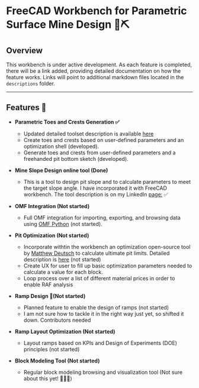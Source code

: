 # **FreeCAD Workbench for Parametric Surface Mine Design 🚧⛏️**

## **Overview**

This workbench is under active development. As each feature is completed, there will be a link added, providing detailed documentation on how the feature works. Links will point to additional markdown files located in the `descriptions` folder.

---

## **Features 🌟**

- **Parametric Toes and Crests Generation ✅**  
  - Updated detailed toolset description is available [here](descriptions/pit_design_no_ramps.md)
  - Create toes and crests based on user-defined parameters and an optimization shell (developed).  
  - Generate toes and crests from user-defined parameters and a freehanded pit bottom sketch (developed).
  
- **Mine Slope Design online tool (Done)**  
  - This is a tool to design pit slope and to calculate parameters to meet the target slope angle. I have incorporated it with FreeCAD workbench. The tool description is on my LinkedIn [page:](https://www.linkedin.com/feed/update/urn:li:activity:7250442808824664065/) ✅

- **OMF Integration (Not started)**  
  - Full OMF integration for importing, exporting, and browsing data using [OMF Python](https://github.com/gmggroup/omf-python) (not started).

- **Pit Optimization (Not started)**  
  - Incorporate withtin the workbench an optimization open-source tool by [Matthew Deutsch](https://github.com/MineFlowCSM/MineFlow) to calculate ultimate pit limits. Detailed description is [here](https://github.com/MineFlowCSM/MineFlow/blob/df0f30aabea494371704a926ba47f6166631774d/deutsch2022mineflow.pdf) (not started)
  - Create UX for user to fill up basic optimization parameters needed to calculate a value for each block.
  - Loop process over a list of different material prices in order to enable RAF analysis

- **Ramp Design 🚦(Not started)**  
  - Planned feature to enable the design of ramps (not started)
  - I am not sure how to tackle it in the right way just yet, so shifted it down. Contributors needed

- **Ramp Layout Optimization (Not started)**  
  - Layout ramps based on KPIs and Design of Experiments (DOE) principles (not started)

- **Block Modeling Tool (Not started)**  
  - Regular block modeling browsing and visualization tool (Not sure about this yet! 🤷‍♂️🤔)
